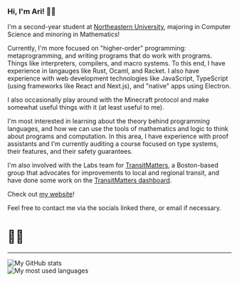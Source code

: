 ### Hi, I'm Ari! 👋🏽

I'm a second-year student at [Northeastern University](https://northeastern.edu),
majoring in Computer Science and minoring in Mathematics!

Currently, I'm more focused on "higher-order" programming: metaprogramming, and
writing programs that do work with programs. Things like interpreters, compilers,
and macro systems. To this end, I have experience in langauges like Rust, Ocaml, and
Racket. I also have experience with web development technologies like JavaScript,
TypeScript (using frameworks like React and Next.js), and "native" apps using Electron. 

I also occasionally play around with the Minecraft protocol and make somewhat useful
things with it (at least useful to me).

I'm most interested in learning about the theory behind programming languages, and
how we can use the tools of mathematics and logic to think about programs and computation.
In this area, I have experience with proof assistants and I'm currently auditing a course
focused on type systems, their features, and their safety guarantees.

I'm also involved with the Labs team for [TransitMatters](https://transitmatters.org), a
Boston-based group that advocates for improvements to local and regional transit, and
have done some work on the [TransitMatters dashboard](https://dashboard.transitmatters.org).

Check out [my website](https://ariscript.org/)!

Feel free to contact me via the socials linked there, or email if necessary.

# 🏳️‍⚧️

---

<picture>
  <source
    srcset="https://github-readme-stats.vercel.app/api?username=ariscript&title_color=58a6ff&icon_color=58a6ff&text_color=C9D1D9&bg_color=0D1117&border_color=30363D&show_icons=true&count_private=true&show_all_commits=true&rank_icon=github"
    media="(prefers-color-scheme: dark)"
  />
  <img
    src="https://github-readme-stats.vercel.app/api?username=ariscript&title_color=0969da&icon_color=0969da&text_color=000000&bg_color=ffffff&border_color=d0d7de&show_icons=true&count_private=true&show_all_commits=true&rank_icon=github"
    alt="My GitHub stats"
  />
</picture>
<br />
<picture>
  <source
    srcset="https://github-readme-stats.vercel.app/api/top-langs?layout=compact&username=ariscript&title_color=58a6ff&icon_color=58a6ff&text_color=C9D1D9&bg_color=0D1117&border_color=30363D&show_icons=true&count_private=true&show_all_commits=true"
    media="(prefers-color-scheme: dark)"
  />
  <img
    src="https://github-readme-stats.vercel.app/api/top-langs?layout=compact&username=ariscript&title_color=0969da&icon_color=0969da&text_color=000000&bg_color=ffffff&border_color=d0d7de&show_icons=true&count_private=true&show_all_commits=true"
    alt="My most used languages"
  />
</picture>
